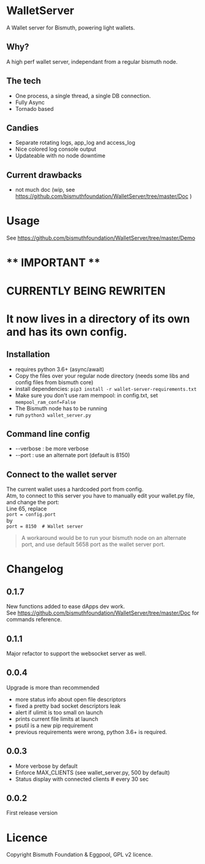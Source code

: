 # WalletServer
A Wallet server for Bismuth, powering light wallets.

## Why?
A high perf wallet server, independant from a regular bismuth node.

## The tech
* One process, a single thread, a single DB connection.
* Fully Async
* Tornado based

## Candies
* Separate rotating logs, app_log and access_log
* Nice colored log console output
* Updateable with no node downtime

## Current drawbacks
* not much doc (wip, see https://github.com/bismuthfoundation/WalletServer/tree/master/Doc )

# Usage

See https://github.com/bismuthfoundation/WalletServer/tree/master/Demo


** IMPORTANT **
===============

CURRENTLY BEING REWRITEN  
========================

It now lives in a directory of its own and has its own config.
==============================================================


## Installation
* requires python 3.6+ (async/await)
* Copy the files over your regular node directory (needs some libs and config files from bismuth core)
* install dependencies: `pip3 install -r wallet-server-requirements.txt`
* Make sure you don't use ram mempool: in config.txt, set `mempool_ram_conf=False`
* The Bismuth node has to be running
* run `python3 wallet_server.py`

## Command line config
* --verbose : be more verbose
* --port : use an alternate port (default is 8150)

## Connect to the wallet server
The current wallet uses a hardcoded port from config.  
Atm, to connect to this server you have to manually edit your wallet.py file, and change the port:  
Line 65, replace  
`port = config.port`  
by  
`port = 8150  # Wallet server`

> A workaround would be to run your bismuth node on an alternate port, and use default 5658 port as the wallet server port.

# Changelog

## 0.1.7

New functions added to ease dApps dev work.  
See https://github.com/bismuthfoundation/WalletServer/tree/master/Doc for commands reference.

## 0.1.1

Major refactor to support the websocket server as well.

## 0.0.4

Upgrade is more than recommended

* more status info about open file descriptors
* fixed a pretty bad socket descriptors leak
* alert if ulimit is too small on launch
* prints current file limits at launch
* psutil is a new pip requirement
* previous requirements were wrong, python 3.6+ is required.

## 0.0.3
* More verbose by default
* Enforce MAX_CLIENTS (see wallet_server.py, 500 by default)
* Status display with connected clients # every 30 sec

## 0.0.2
First release version


# Licence
Copyright Bismuth Foundation & Eggpool, GPL v2 licence.
